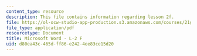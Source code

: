 ```yaml
---
content_type: resource
description: This file contains information regarding lesson 2f.
file: https://ol-ocw-studio-app-production.s3.amazonaws.com/courses/21g-110-chinese-iv-streamlined-spring-2004/d80ea43c465dff86e2424ee83ce15d20_MIT21G_110S04_Lesson_2f.pdf
file_type: application/pdf
resourcetype: Document
title: Microsoft Word - L-2 F
uid: d80ea43c-465d-ff86-e242-4ee83ce15d20
---
```

